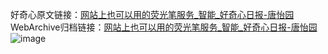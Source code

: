 好奇心原文链接：[网站上也可以用的荧光笔服务_智能_好奇心日报-唐怡园](https://www.qdaily.com/articles/7357.html)
WebArchive归档链接：[网站上也可以用的荧光笔服务_智能_好奇心日报-唐怡园](http://web.archive.org/web/20190623172256/https://www.qdaily.com/articles/7357.html)
![image](http://ww3.sinaimg.cn/large/007d5XDply1g3wjd96q8yj30u02pm1kx)